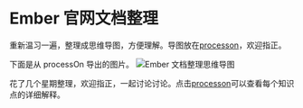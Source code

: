 # Ember 官网文档整理

重新温习一遍，整理成思维导图，方便理解。导图放在[processon](https://www.processon.com/view/link/56c83977e4b0f0c4286943a7)，欢迎指正。

下面是从 processOn 导出的图片。 ![Ember 文档整理思维导图](http://i12.tietuku.com/a685e206cd4499f5.png)

花了几个星期整理，欢迎指正，一起讨论讨论。点击[processon](https://www.processon.com/view/link/56c83977e4b0f0c4286943a7)可以查看每个知识点的详细解释。